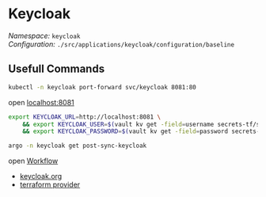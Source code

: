# Keycloak

*Namespace:* `keycloak`  
*Configuration:* `./src/applications/keycloak/configuration/baseline`  



## Usefull Commands

<!--port-forward-start-->
```sh
kubectl -n keycloak port-forward svc/keycloak 8081:80
```
<!--port-forward-end-->

open [localhost:8081](http://localhost:8081)


<!--keycloak-tf-env-vars-port-forward-start-->
```sh
export KEYCLOAK_URL=http://localhost:8081 \
    && export KEYCLOAK_USER=$(vault kv get -field=username secrets-tf/services/IdentityAccessManagement/users/admin) \
    && export KEYCLOAK_PASSWORD=$(vault kv get -field=password secrets-tf/services/IdentityAccessManagement/users/admin)
```
<!--keycloak-tf-env-vars-port-forward-end-->


```sh
argo -n keycloak get post-sync-keycloak 
```

open [Workflow](http://localhost:2746/workflows/keycloak/post-sync-keycloak?tab=workflow)


<!--keycloak-links-start-->
* [keycloak.org](https://www.keycloak.org/)
* [terraform provider](https://registry.terraform.io/providers/mrparkers/keycloak/latest/docs/resources/openid_client)


<!--keycloak-links-end-->


